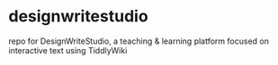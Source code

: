 # designwritestudio
repo for DesignWriteStudio, a teaching &amp; learning platform focused on interactive text using TiddlyWiki

